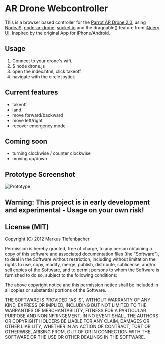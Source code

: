 # AR Drone Webcontroller

This is a browser based controller for the [Parrot AR Drone 2.0](http://ardrone2.parrot.com/), using [NodeJS](http://nodejs.org/), [node-ar-drone](https://github.com/felixge/node-ar-drone), [socket.io](https://github.com/LearnBoost/socket.io) and the draggable() feature from [jQuery UI](https://github.com/jquery/jquery-ui).
Inspired by the original App for iPhone/Android.

## Usage

1. Connect to your drone's wifi.
2. $ node drone.js
3. open the index.html, click takeoff
4. navigate with the circle joytick

## Current features

* takeoff
* land
* move forward/backward
* move left/right
* recover emergency mode

## Coming soon

* turning clockwise / counter clockwise
* moving up/down

## Prototype Screenshot

![Prototype](tiefenb.github.com/ardrone-webcontroller/screenshoot.jpg)

## Warning: This project is in early development and experimental - Usage on your own risk!

## License (MIT)

Copyright (C) 2012 Markus Tiefenbacher

Permission is hereby granted, free of charge, to any person obtaining a copy of this software and associated documentation files (the "Software"), to deal in the Software without restriction, including without limitation the rights to use, copy, modify, merge, publish, distribute, sublicense, and/or sell copies of the Software, and to permit persons to whom the Software is furnished to do so, subject to the following conditions:

The above copyright notice and this permission notice shall be included in all copies or substantial portions of the Software.

THE SOFTWARE IS PROVIDED "AS IS", WITHOUT WARRANTY OF ANY KIND, EXPRESS OR IMPLIED, INCLUDING BUT NOT LIMITED TO THE WARRANTIES OF MERCHANTABILITY, FITNESS FOR A PARTICULAR PURPOSE AND NONINFRINGEMENT. IN NO EVENT SHALL THE AUTHORS OR COPYRIGHT HOLDERS BE LIABLE FOR ANY CLAIM, DAMAGES OR OTHER LIABILITY, WHETHER IN AN ACTION OF CONTRACT, TORT OR OTHERWISE, ARISING FROM, OUT OF OR IN CONNECTION WITH THE SOFTWARE OR THE USE OR OTHER DEALINGS IN THE SOFTWARE.
